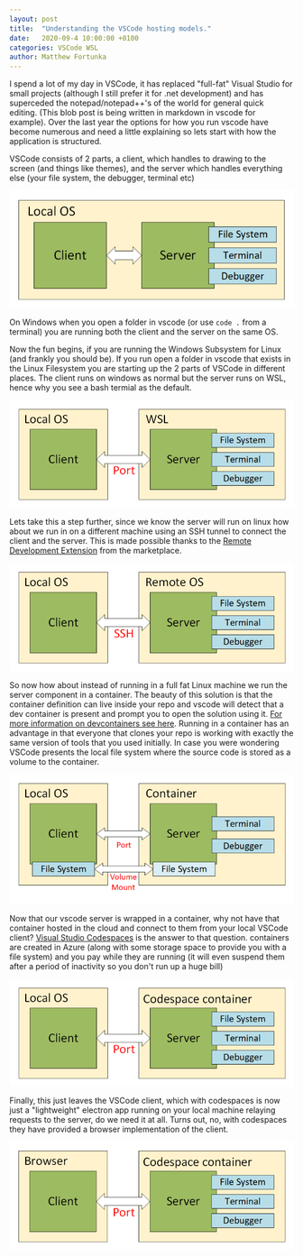 ```yaml
---
layout: post
title:  "Understanding the VSCode hosting models."
date:   2020-09-4 10:00:00 +0100
categories: VSCode WSL
author: Matthew Fortunka
---
```


I spend a lot of my day in VSCode, it has replaced "full-fat" Visual Studio for small projects (although I still prefer it for .net development) and has superceded the notepad/notepad++'s of the world for general quick editing.  (This blob post is being written in markdown in vscode for example).  Over the last year the options for how you run vscode have become numerous and need a little explaining so lets start with how the application is structured.

VSCode consists of 2 parts, a client, which handles to drawing to the screen (and things like themes), and the server which handles everything else (your file system, the debugger, terminal etc)

![](/assets/2020-09-04-understanding-vscode-hosting-models/VSCode-client-local-server-local.png "vscode local client and server")

On Windows when you open a folder in vscode (or use `code .` from a terminal) you are running both the client and the server on the same OS.

Now the fun begins, if you are running the Windows Subsystem for Linux (and frankly you should be).  If you run open a folder in vscode that exists in the Linux Filesystem you are starting up the 2 parts of VSCode in different places.  The client runs on windows as normal but the server runs on WSL, hence why you see a bash termial as the default.

![](/assets/2020-09-04-understanding-vscode-hosting-models/VSCode-client-local-server-wsl.png "vscode local client and server in WSL")

Lets take this a step further, since we know the server will run on linux how about we run in on a different machine using an SSH tunnel to connect the client and the server.  This is made possible thanks to the [Remote Development Extension](https://marketplace.visualstudio.com/items?itemName=ms-vscode-remote.remote-ssh) from the marketplace.

![](/assets/2020-09-04-understanding-vscode-hosting-models/VSCode-client-local-server-remote.png "vscode local client and server on remote linux machine")

So now how about instead of running in a full fat Linux machine we run the server component in a container.  The beauty of this solution is that the container definition can live inside your repo and vscode will detect that a dev container is present and prompt you to open the solution using it.  [For more information on devcontainers see here](https://code.visualstudio.com/docs/remote/containers-tutorial).  Running in a container has an advantage in that everyone that clones your repo is working with exactly the same version of tools that you used initially.  In case you were wondering VSCode presents the local file system where the source code is stored as a volume to the container.  

![](/assets/2020-09-04-understanding-vscode-hosting-models/VSCode-client-local-server-container.png "vscode local client and server on dev container")

Now that our vscode server is wrapped in a container, why not have that container hosted in the cloud and connect to them from your local VSCode client?  [Visual Studio Codespaces](https://docs.microsoft.com/en-gb/visualstudio/codespaces/overview/what-is-vsonline) is the answer to that question. containers are created in Azure (along with some storage space to provide you with a file system) and you pay while they are running (it will even suspend them after a period of inactivity so you don't run up a huge bill)

![](/assets/2020-09-04-understanding-vscode-hosting-models/VSCode-client-local-server-codespace.png "vscode local client and server on codespace")

Finally, this just leaves the VSCode client, which with codespaces is now just a "lightweight" electron app running on your local machine relaying requests to the server, do we need it at all.   Turns out, no, with codespaces they have provided a browser implementation of the client.  

![](/assets/2020-09-04-understanding-vscode-hosting-models/VSCode-client-browser-server-codespace.png "vscode browser client and server on codespace")





